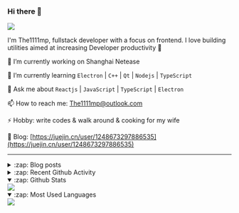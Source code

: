 ### Hi there 👋

![](https://komarev.com/ghpvc/?username=1111mp&color=green)

I'm The1111mp, fullstack developer with a focus on frontend. I love building utilities aimed at increasing Developer productivity 🙌

🔭 I’m currently working on Shanghai Netease

🌱 I’m currently learning `Electron` | `C++` | `Qt` | `Nodejs` | `TypeScript`

💬 Ask me about `Reactjs` | `JavaScript` | `TypeScript` | `Electron`

📫 How to reach me: <a href="mailto:The1111mp@outlook.com">The1111mp@outlook.com</a>

⚡ Hobby: write codes & walk around & cooking for my wife

📖 Blog: [https://juejin.cn/user/1248673297886535](https://juejin.cn/user/1248673297886535)

***

<details>
  <summary>:zap: Blog posts</summary>

  - [使用 nvm-desktop 轻松安装和管理多个 node 版本](https://juejin.cn/post/7267791228872179727)
  - [Electron 中集成 SQLite3 数据库的最佳实践](https://juejin.cn/post/7202807471881306172)
  - [从0开发IM，单聊群聊在线离线消息以及消息的已读未读功能](https://juejin.cn/post/7202583557751865401)
  - [Electron（网页）中实现接近微信消息发送体验的消息输入框及界面](https://juejin.cn/post/7252505446396575781)
  - [Qt中基于QWebEngineView和QWebChannel实现与web的交互](https://juejin.cn/post/7238423148555501629)
</details>

<details>
  <summary>:zap: Recent Github Activity</summary>

  <!--START_SECTION:activity-->
1. 🗣 Commented on [#37](https://github.com/1111mp/nvm-desktop/issues/37#issuecomment-1861994253) in [1111mp/nvm-desktop](https://github.com/1111mp/nvm-desktop)
2. 🎉 Merged PR [#43](https://github.com/1111mp/electron_client/pull/43) in [1111mp/electron_client](https://github.com/1111mp/electron_client)
3. 🎉 Merged PR [#27](https://github.com/1111mp/im_server/pull/27) in [1111mp/im_server](https://github.com/1111mp/im_server)
4. 🗣 Commented on [#36](https://github.com/1111mp/nvm-desktop/issues/36#issuecomment-1857233683) in [1111mp/nvm-desktop](https://github.com/1111mp/nvm-desktop)
5. 🗣 Commented on [#35](https://github.com/1111mp/nvm-desktop/issues/35#issuecomment-1852137207) in [1111mp/nvm-desktop](https://github.com/1111mp/nvm-desktop)
6. 🗣 Commented on [#35](https://github.com/1111mp/nvm-desktop/issues/35#issuecomment-1852122057) in [1111mp/nvm-desktop](https://github.com/1111mp/nvm-desktop)
7. 🗣 Commented on [#33](https://github.com/1111mp/nvm-desktop/issues/33#issuecomment-1846328978) in [1111mp/nvm-desktop](https://github.com/1111mp/nvm-desktop)
8. 🗣 Commented on [#34](https://github.com/1111mp/nvm-desktop/issues/34#issuecomment-1846325786) in [1111mp/nvm-desktop](https://github.com/1111mp/nvm-desktop)
9. 🗣 Commented on [#32](https://github.com/1111mp/nvm-desktop/issues/32#issuecomment-1842186826) in [1111mp/nvm-desktop](https://github.com/1111mp/nvm-desktop)
10. 🔒 Closed issue [#32](https://github.com/1111mp/nvm-desktop/issues/32) in [1111mp/nvm-desktop](https://github.com/1111mp/nvm-desktop)
  <!--END_SECTION:activity-->
</details>

<details open>
  <summary>:zap: Github Stats</summary>

  <img align="center" src="https://github-readme-stats-sigma-five.vercel.app/api?username=1111mp&show_icons=true&hide_border=true&theme=gruvbox" />
</details>

<details open>
  <summary>:zap: Most Used Languages</summary>

  <img align="center" src="https://github-readme-stats-sigma-five.vercel.app/api/top-langs/?username=1111mp&layout=compact&show_icons=true&hide_border=true&theme=gruvbox" />
</details>


<!--
**1111mp/1111mp** is a ✨ _special_ ✨ repository because its `README.md` (this file) appears on your GitHub profile.

Here are some ideas to get you started:

- 🔭 I’m currently working on ...
- 🌱 I’m currently learning ...
- 👯 I’m looking to collaborate on ...
- 🤔 I’m looking for help with ...
- 💬 Ask me about ...
- 📫 How to reach me: ...
- 😄 Pronouns: ...
- ⚡ Fun fact: ...
-->
